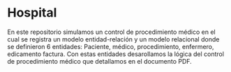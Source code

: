 # Hospital

En este repositorio simulamos un control de procedimiento médico en el cual se registra un modelo entidad-relación y un modelo relacional donde se definieron 6 entidades:
Paciente, médico, procedimiento, enfermero, edicamento factura.
Con estas entidades desarollamos la lógica del control de procedimiento médico que detallamos en el documento PDF. 
